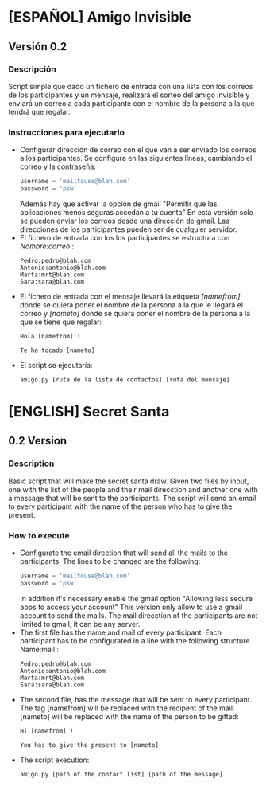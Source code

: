 # [ESPAÑOL] Amigo Invisible

## Versión 0.2

### Descripción

  Script simple que dado un fichero de entrada con una lista con los correos de los participantes y un mensaje, realizará el sorteo del amigo invisible y enviará un correo a cada participante con el nombre de la persona a la que tendrá que regalar.

### Instrucciones para ejecutarlo

* Configurar dirección de correo con el que van a ser enviado los correos a los participantes. Se configura en las siguientes líneas, cambiando el correo y la contraseña:
	```python
	username = 'mailtouse@blah.com'
	password = 'psw'
	```
	Además hay que activar la opción de gmail "Permitir que las aplicaciones menos seguras accedan a tu cuenta"
	En esta versión solo se pueden enviar los correos desde una dirección de gmail. Las direcciones de los participantes pueden ser de cualquier servidor.
* El fichero de entrada con los los participantes se estructura con *Nombre:correo* :
	```
	Pedro:pedro@blah.com
	Antonio:antonio@blah.com
	Marta:mrt@blah.com
	Sara:sara@blah.com
    ```
* El fichero de entrada con el mensaje llevará la etiqueta *[namefrom]* donde se quiera poner el nombre de la persona a la que le llegará el correo y *[nameto]* donde se quiera poner el nombre de la persona a la que se tiene que regalar:
  ```
  Hola [namefrom] !

  Te ha tocado [nameto]
  ```
* El script se ejecutaría:
	```bash
	amigo.py [ruta de la lista de contactos] [ruta del mensaje]
	```

# [ENGLISH] Secret Santa

## 0.2 Version

### Description

Basic script that will make the secret santa draw. Given two files by input, one with the list of the people and their mail direcction and another one with a message that will be sent to the participants. The script will send an email to every participant with the name of the person who has to give the present.

### How to execute

* Configurate the email direction that will send all the mails to the participants. The lines to be changed are the following:
    ```python
    username = 'mailtouse@blah.com'
    password = 'psw'
    ```
    In addition it's necessary enable the gmail option "Allowing less secure apps to access your account"
    This version only allow to use a gmail account to send the mails. The mail direcction of the participants are not limited to gmail, it can be any server.
* The first file has the name and mail of every participant. Each participant has to be configurated in a line with the following structure Name:mail :
    ```
    Pedro:pedro@blah.com
    Antonio:antonio@blah.com
    Marta:mrt@blah.com
    Sara:sara@blah.com
   	```
* The second file, has the message that will be sent to every participant. The tag [namefrom] will be replaced with the recipent of the mail. [nameto] will be replaced with the name of the person to be gifted:
    ```
    Hi [namefrom] !

    You has to give the present to [nameto]
    ```
* The script execution:
    ``` bash
    amigo.py [path of the contact list] [path of the message]
    ```
